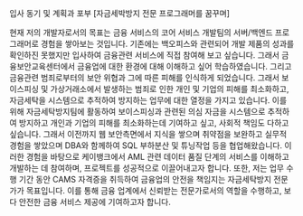 입사 동기 및 계획과 포부
[자금세박방지 전문 프로그래머를 꿈꾸며]

현재 저의 개발자로서의 목표는 금융 서비스의 코어 서비스 개발팀의 서버/백엔드 프로그래머로 경험을 쌓아보는 것입니다. 기존에는 백오피스와 관련되어 개발 제품의 성과를 확인하진 못했지만 입사하여 금융관련 서비스에 직접 참여해 보고 싶습니다.
그래서 금융보안교육센터에서 금융업에 대한 환경에 대해 이해하고 싶어 학습하였습니다. 그리고 금융관련 범죄로부터의 보안 위협과 그에 따른 피해를 인식하게 되었습니다.
그래서 보이스피싱 및 가상거래소에서 발생하는 범죄로 인한 개인 및 기업의 피해를 최소화하고, 자금세탁을 시스템으로 추적하여 방지하는 업무에 대한 열정을 가지고 있습니다. 
이를 위해 자금세탁방지팀에 활동하여 보이스피싱과 관련된 의심 자금을 시스템으로 추적하여 방지하고 개인과 기업의 피해를 최소화하는데 기여하고 싶고, 사회적 책임도 다하고 싶습니다. 
그래서 이전까지 웹 보안측면에서 지식을 쌓으며 취약점을 보완하고 실무적 경험을 쌓았으며 DBA와 함께하여 SQL 부하분산 및 튜닝작업 등을 협업해왔습니다.
이러한 경험을 바탕으로 케이뱅크에서 AML 관련 데이터 품질 단계의 서비스를 이해하고 개발하는 데 참여하며, 프로젝트를 성공적으로 이끌어내고자 합니다.
또한, 저는 업무 수행 기간 동안 CAMS 자격증을 취득하여 금융업의 안전을 책임지는 자금세탁방지 전문가가 목표입니다. 이를 통해 금융 업계에서 신뢰받는 전문가로서의 역할을 수행하고, 보다 안전한 금융 서비스 제공에 기여하고자 합니다.

